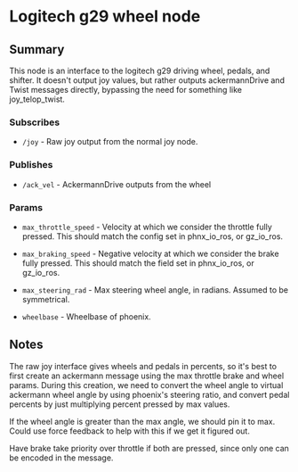 # Logitech g29 wheel node

## Summary

This node is an interface to the logitech g29 driving wheel, pedals, and shifter. It doesn't output joy values, but
rather
outputs ackermannDrive and Twist messages directly, bypassing the need for something like joy_telop_twist.

### Subscribes

- `/joy` - Raw joy output from the normal joy node.

### Publishes

- `/ack_vel` - AckermannDrive outputs from the wheel

### Params

- `max_throttle_speed` - Velocity at which we consider the throttle fully pressed. This should match the config set in
  phnx_io_ros, or gz_io_ros.

- `max_braking_speed` - Negative velocity at which we consider the brake fully pressed. This should match the field set
  in
  phnx_io_ros, or gz_io_ros.

- `max_steering_rad` - Max steering wheel angle, in radians. Assumed to be symmetrical.

- `wheelbase` - Wheelbase of phoenix.

## Notes

The raw joy interface gives wheels and pedals in percents, so it's best to first create an ackermann message using the
max throttle brake and wheel params. During this creation, we need to convert the wheel angle to virtual ackermann wheel
angle by using phoenix's steering ratio, and convert pedal percents by just multiplying percent pressed by max values.

If the wheel angle is greater than the max angle, we should pin it to max. Could use force feedback to help with this if
we get it figured out.

Have brake take priority over throttle if both are pressed, since only one can be encoded in the message.
